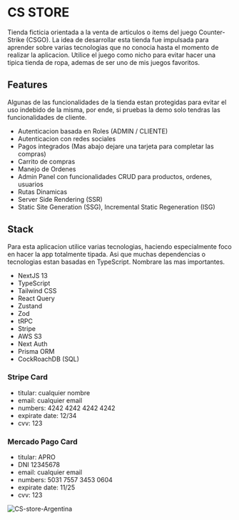 # CS STORE

Tienda ficticia orientada a la venta de articulos o items del juego Counter-Strike (CSGO). La idea de desarrollar esta tienda fue impulsada para aprender sobre varias tecnologias que no conocia hasta el momento de realizar la aplicacion. Utilice el juego como nicho para evitar hacer una tipica tienda de ropa, ademas de ser uno de mis juegos favoritos.

## Features

Algunas de las funcionalidades de la tienda estan protegidas para evitar el uso indebido de la misma, por ende, si pruebas la demo solo tendras las funcionalidades de cliente.
- Autenticacion basada en Roles (ADMIN / CLIENTE)
- Autenticacion con redes sociales
- Pagos integrados (Mas abajo dejare una tarjeta para completar las compras)
- Carrito de compras
- Manejo de Ordenes
- Admin Panel con funcionalidades CRUD para productos, ordenes, usuarios
- Rutas Dinamicas
- Server Side Rendering (SSR)
- Static Site Generation (SSG), Incremental Static Regeneration (ISG)


## Stack

Para esta aplicacion utilice varias tecnologias, haciendo especialmente foco en hacer la app totalmente tipada. Asi que muchas dependencias o tecnologias estan basadas en TypeScript. Nombrare las mas importantes.

- NextJS 13
- TypeScript
- Tailwind CSS
- React Query
- Zustand
- Zod
- tRPC
- Stripe
- AWS S3
- Next Auth
- Prisma ORM
- CockRoachDB (SQL)

### Stripe Card
- titular: cualquier nombre
- email: cualquier email
- numbers: 4242 4242 4242 4242
- expirate date: 12/34
- cvv: 123
### Mercado Pago Card
- titular: APRO
- DNI 12345678
- email: cualquier email
- numbers: 5031 7557 3453 0604	
- expirate date: 11/25
- cvv: 123


![CS-store-Argentina](https://github.com/Santipac/CS-Store/assets/92342946/f5d49d69-e153-4b69-af03-6e7c1c6dceb9)
